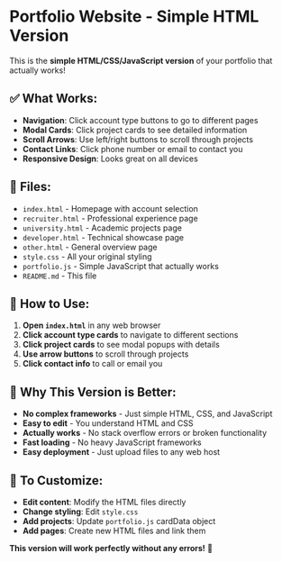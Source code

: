 # Portfolio Website - Simple HTML Version

This is the **simple HTML/CSS/JavaScript version** of your portfolio that actually works!

## ✅ What Works:
- **Navigation**: Click account type buttons to go to different pages
- **Modal Cards**: Click project cards to see detailed information
- **Scroll Arrows**: Use left/right buttons to scroll through projects
- **Contact Links**: Click phone number or email to contact you
- **Responsive Design**: Looks great on all devices

## 📁 Files:
- `index.html` - Homepage with account selection
- `recruiter.html` - Professional experience page
- `university.html` - Academic projects page
- `developer.html` - Technical showcase page
- `other.html` - General overview page
- `style.css` - All your original styling
- `portfolio.js` - Simple JavaScript that actually works
- `README.md` - This file

## 🚀 How to Use:
1. **Open `index.html`** in any web browser
2. **Click account type cards** to navigate to different sections
3. **Click project cards** to see modal popups with details
4. **Use arrow buttons** to scroll through projects
5. **Click contact info** to call or email you

## 🎯 Why This Version is Better:
- **No complex frameworks** - Just simple HTML, CSS, and JavaScript
- **Easy to edit** - You understand HTML and CSS
- **Actually works** - No stack overflow errors or broken functionality
- **Fast loading** - No heavy JavaScript frameworks
- **Easy deployment** - Just upload files to any web host

## 🔧 To Customize:
- **Edit content**: Modify the HTML files directly
- **Change styling**: Edit `style.css`
- **Add projects**: Update `portfolio.js` cardData object
- **Add pages**: Create new HTML files and link them

**This version will work perfectly without any errors!** 🎉